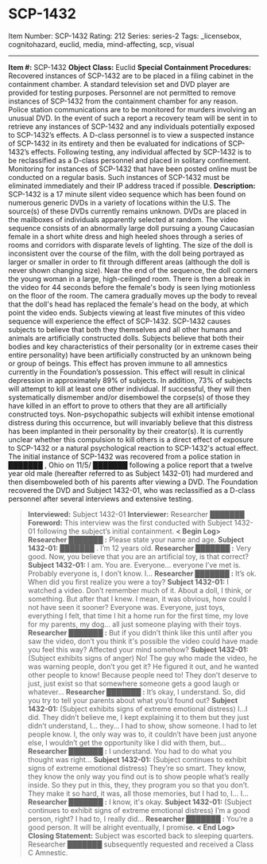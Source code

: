 # SCP-1432
Item Number: SCP-1432
Rating: 212
Series: series-2
Tags: _licensebox, cognitohazard, euclid, media, mind-affecting, scp, visual

---

**Item #:** SCP-1432
**Object Class:** Euclid
**Special Containment Procedures:** Recovered instances of SCP-1432 are to be placed in a filing cabinet in the containment chamber. A standard television set and DVD player are provided for testing purposes. Personnel are not permitted to remove instances of SCP-1432 from the containment chamber for any reason.
Police station communications are to be monitored for murders involving an unusual DVD. In the event of such a report a recovery team will be sent in to retrieve any instances of SCP-1432 and any individuals potentially exposed to SCP-1432’s effects. A D-class personnel is to view a suspected instance of SCP-1432 in its entirety and then be evaluated for indications of SCP-1432’s effects. Following testing, any individual affected by SCP-1432 is to be reclassified as a D-class personnel and placed in solitary confinement.
Monitoring for instances of SCP-1432 that have been posted online must be conducted on a regular basis. Such instances of SCP-1432 must be eliminated immediately and their IP address traced if possible.
**Description:** SCP-1432 is a 17 minute silent video sequence which has been found on numerous generic DVDs in a variety of locations within the U.S. The source(s) of these DVDs currently remains unknown. DVDs are placed in the mailboxes of individuals apparently selected at random.
The video sequence consists of an abnormally large doll pursuing a young Caucasian female in a short white dress and high heeled shoes through a series of rooms and corridors with disparate levels of lighting. The size of the doll is inconsistent over the course of the film, with the doll being portrayed as larger or smaller in order to fit through different areas (although the doll is never shown changing size). Near the end of the sequence, the doll corners the young woman in a large, high-ceilinged room. There is then a break in the video for 44 seconds before the female's body is seen lying motionless on the floor of the room. The camera gradually moves up the body to reveal that the doll's head has replaced the female's head on the body, at which point the video ends.
Subjects viewing at least five minutes of this video sequence will experience the effect of SCP-1432. SCP-1432 causes subjects to believe that both they themselves and all other humans and animals are artificially constructed dolls. Subjects believe that both their bodies and key characteristics of their personality (or in extreme cases their entire personality) have been artificially constructed by an unknown being or group of beings. This effect has proven immune to all amnestics currently in the Foundation’s possession.
This effect will result in clinical depression in approximately 89% of subjects. In addition, 73% of subjects will attempt to kill at least one other individual. If successful, they will then systematically dismember and/or disembowel the corpse(s) of those they have killed in an effort to prove to others that they are all artificially constructed toys. Non-psychopathic subjects will exhibit intense emotional distress during this occurrence, but will invariably believe that this distress has been implanted in their personality by their creator(s). It is currently unclear whether this compulsion to kill others is a direct effect of exposure to SCP-1432 or a natural psychological reaction to SCP-1432's actual effect.
The initial instance of SCP-1432 was recovered from a police station in ███████ , Ohio on 11/5/ ███████ following a police report that a twelve year old male (hereafter referred to as Subject 1432-01) had murdered and then disemboweled both of his parents after viewing a DVD. The Foundation recovered the DVD and Subject 1432-01, who was reclassified as a D-class personnel after several interviews and extensive testing.
> **Interviewed:** Subject 1432-01
> **Interviewer:** Researcher ███████
> **Foreword:** This interview was the first conducted with Subject 1432-01 following the subject’s initial containment.
> **< Begin Log>**
> **Researcher ███████ :** Please state your name and age.
> **Subject 1432-01:** ███████ . I’m 12 years old.
> **Researcher ███████ :** Very good. Now, you believe that you are an artificial toy, is that correct?
> **Subject 1432-01:** I am. You are. Everyone… everyone I’ve met is. Probably everyone is, I don’t know. I…
> **Researcher ███████ :** It’s ok. When did you first realize you were a toy?
> **Subject 1432-01:** I watched a video. Don’t remember much of it. About a doll, I think, or something. But after that I knew. I mean, it was obvious, how could I not have seen it sooner? Everyone was. Everyone, just toys, everything I felt, that time I hit a home run for the first time, my love for my parents, my dog… all just someone playing with their toys.
> **Researcher ███████ :** But if you didn’t think like this until after you saw the video, don’t you think it's possible the video could have made you feel this way? Affected your mind somehow?
> **Subject 1432-01:** (Subject exhibits signs of anger) No! The guy who made the video, he was warning people, don’t you get it? He figured it out, and he wanted other people to know! Because people need to! They don’t deserve to just, just exist so that somewhere someone gets a good laugh or whatever…
> **Researcher ███████ :** It’s okay, I understand. So, did you try to tell your parents about what you’d found out?
> **Subject 1432-01:** (Subject exhibits signs of extreme emotional distress) I…I did. They didn’t believe me, I kept explaining it to them but they just didn’t understand, I… they… I had to show, show someone. I had to let people know. I, the only way was to, it couldn’t have been just anyone else, I wouldn’t get the opportunity like I did with them, but…
> **Researcher ███████ :** I understand. You had to do what you thought was right…
> **Subject 1432-01:** (Subject continues to exhibit signs of extreme emotional distress) They’re so smart. They know, they know the only way you find out is to show people what’s really inside. So they put in this, they, they program you so that you don’t. They make it so hard, it was, all those memories, but I had to, I… I…
> **Researcher ███████ :** I know, it's okay.
> **Subject 1432-01:** (Subject continues to exhibit signs of extreme emotional distress) I’m a good person, right? I had to, I really did…
> **Researcher ███████ :** You’re a good person. It will be alright eventually, I promise.
> **< End Log>**
> **Closing Statement:** Subject was escorted back to sleeping quarters. Researcher ███████ subsequently requested and received a Class C Amnestic.